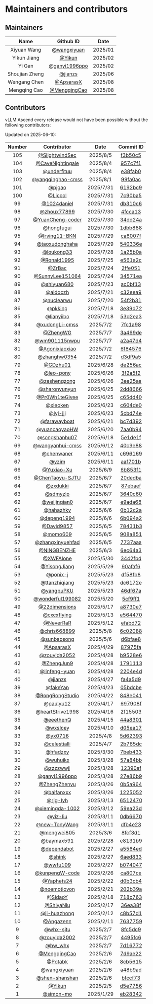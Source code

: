 # Maintainers and contributors

## Maintainers

| Name | Github ID | Date |
|:-----------:|:-----:|:-----:|
| Xiyuan Wang| [@wangxiyuan](https://github.com/wangxiyuan) | 2025/01 |
| Yikun Jiang| [@Yikun](https://github.com/Yikun) | 2025/02 |
| Yi Gan| [@ganyi1996ppo](https://github.com/ganyi1996ppo) | 2025/02 |
| Shoujian Zheng| [@jianzs](https://github.com/jianzs) | 2025/06 |
| Wengang Chen | [@ApsarasX](https://github.com/ApsarasX) | 2025/08 |
| Mengqing Cao | [@MengqingCao](https://github.com/MengqingCao) | 2025/08 |

## Contributors

vLLM Ascend every release would not have been possible without the following contributors:

Updated on 2025-06-10:

| Number | Contributor | Date | Commit ID |
|:------:|:-----------:|:-----:|:---------:|
| 105 | [@SlightwindSec](https://github.com/SlightwindSec) | 2025/8/5 | [f3b50c5](https://github.com/vllm-project/vllm-ascend/commit/f3b50c54e8243ad8ccefb9b033277fbdd382a9c4) |
| 104 | [@CaveNightingale](https://github.com/CaveNightingale) | 2025/8/4 | [957c7f1](https://github.com/vllm-project/vllm-ascend/commit/957c7f108d5f0aea230220ccdc18d657229e4030) |
| 103 | [@underfituu](https://github.com/underfituu) | 2025/8/4 | [e38fab0](https://github.com/vllm-project/vllm-ascend/commit/e38fab011d0b81f3a8e40d9bbe263c283dd4129b) |
| 102 | [@yangqinghao-cmss](https://github.com/yangqinghao-cmss) | 2025/8/1 | [99fa0ac](https://github.com/vllm-project/vllm-ascend/commit/99fa0ac882c79ae9282940125b042a44ea422757) |
| 101 | [@pjgao](https://github.com/pjgao) | 2025/7/31 | [6192bc9](https://github.com/vllm-project/vllm-ascend/commit/6192bc95c0e47097836e9be1f30f2a0a6fdca088) |
| 100 | [@Liccol](https://github.com/Liccol) | 2025/7/31 | [7c90ba5](https://github.com/vllm-project/vllm-ascend/commit/7c90ba5fe8e420b891fdd30df050a33e3767835d) |
| 99 | [@1024daniel](https://github.com/1024daniel) | 2025/7/31 | [db310c6](https://github.com/vllm-project/vllm-ascend/commit/db310c6ec97b056296f7c2348b90c1d96d0b562a) |
| 98 | [@zhoux77899](https://github.com/zhoux77899) | 2025/7/30 | [4fcca13](https://github.com/vllm-project/vllm-ascend/commit/4fcca137a70c11daa4070ae014288be154715939) |
| 97 | [@YuanCheng-coder](https://github.com/YuanCheng-coder) | 2025/7/30 | [34dd24a](https://github.com/vllm-project/vllm-ascend/commit/34dd24adf21fb85a2c413292754b1599832efae2) |
| 96 | [@hongfugui](https://github.com/hongfugui) | 2025/7/30 | [1dbb888](https://github.com/vllm-project/vllm-ascend/commit/1dbb8882759e4326f5706f6e610674423376c2f3) |
| 95 | [@Irving11-BKN](https://github.com/Irving11-BKN) | 2025/7/29 | [ca8007f](https://github.com/vllm-project/vllm-ascend/commit/ca8007f584141d3a59b2bcbd4f8ba269c9b7e252) |
| 94 | [@taoxudonghaha](https://github.com/taoxudonghaha) | 2025/7/29 | [540336e](https://github.com/vllm-project/vllm-ascend/commit/540336edc9db09072a9aaa486fbf7ce625da5b9e) |
| 93 | [@loukong33](https://github.com/loukong33) | 2025/7/28 | [1a25b0a](https://github.com/vllm-project/vllm-ascend/commit/1a25b0a2ddb23bf4d731ebac4503efaf237b191f) |
| 92 | [@Ronald1995](https://github.com/Ronald1995) | 2025/7/25 | [e561a2c](https://github.com/vllm-project/vllm-ascend/commit/e561a2c6ec4493b490b13a4a9007d8f451ae0d0f) |
| 91 | [@ZrBac](https://github.com/ZrBac) | 2025/7/24 | [2ffe051](https://github.com/vllm-project/vllm-ascend/commit/2ffe051859d585df8353d1b9eefb64c44078175a) |
| 90 | [@SunnyLee151064](https://github.com/SunnyLee151064) | 2025/7/24 | [34571ea](https://github.com/vllm-project/vllm-ascend/commit/34571ea5ae69529758edf75f0252f86ccb4c7184) |
| 89 | [@shiyuan680](https://github.com/shiyuan680) | 2025/7/23 | [ac0bf13](https://github.com/vllm-project/vllm-ascend/commit/ac0bf133f47ead20f18bf71f9be6dbe05fbd218f) |
| 88 | [@aidoczh](https://github.com/aidoczh) | 2025/7/21 | [c32eea9](https://github.com/vllm-project/vllm-ascend/commit/c32eea96b73d26268070f57ef98416decc98aff7) |
| 87 | [@nuclearwu](https://github.com/nuclearwu) | 2025/7/20 | [54f2b31](https://github.com/vllm-project/vllm-ascend/commit/54f2b311848badc86371d269140e729012a60f2c) |
| 86 | [@pkking](https://github.com/pkking) | 2025/7/18 | [3e39d72](https://github.com/vllm-project/vllm-ascend/commit/3e39d7234c0e5c66b184c136c602e87272b5a36e) |
| 85 | [@lianyiibo](https://github.com/lianyiibo) | 2025/7/18 | [53d2ea3](https://github.com/vllm-project/vllm-ascend/commit/53d2ea3789ffce32bf3ceb055d5582d28eadc6c7) |
| 84 | [@xudongLi-cmss](https://github.com/xudongLi-cmss) | 2025/7/2 | [7fc1a98](https://github.com/vllm-project/vllm-ascend/commit/7fc1a984890bd930f670deedcb2dda3a46f84576) |
| 83 | [@ZhengWG](https://github.com/) | 2025/7/7 | [3a469de](https://github.com/vllm-project/vllm-ascend/commit/9c886d0a1f0fc011692090b0395d734c83a469de) |
| 82 | [@wm901115nwpu](https://github.com/) | 2025/7/7 | [a2a47d4](https://github.com/vllm-project/vllm-ascend/commit/f08c4f15a27f0f27132f4ca7a0c226bf0a2a47d4) |
| 81 | [@Agonixiaoxiao](https://github.com/) | 2025/7/2 | [6f84576](https://github.com/vllm-project/vllm-ascend/commit/7fc1a984890bd930f670deedcb2dda3a46f84576) |
| 80 | [@zhanghw0354](https://github.com/zhanghw0354) | 2025/7/2 | [d3df9a5](https://github.com/vllm-project/vllm-ascend/commit/9fb3d558e5b57a3c97ee5e11b9f5dba6ad3df9a5) |
| 79 | [@GDzhu01](https://github.com/GDzhu01) | 2025/6/28 | [de256ac](https://github.com/vllm-project/vllm-ascend/commit/b308a7a25897b88d4a23a9e3d583f4ec6de256ac) |
| 78 | [@leo-pony](https://github.com/leo-pony) | 2025/6/26 | [3f2a5f2](https://github.com/vllm-project/vllm-ascend/commit/10253449120307e3b45f99d82218ba53e3f2a5f2) |
| 77 | [@zeshengzong](https://github.com/zeshengzong) | 2025/6/26 | [3ee25aa](https://github.com/vllm-project/vllm-ascend/commit/192dbbcc6e244a8471d3c00033dc637233ee25aa) |
| 76 | [@sharonyunyun](https://github.com/sharonyunyun) | 2025/6/25 | [2dd8666](https://github.com/vllm-project/vllm-ascend/commit/941269a6c5bbc79f6c1b6abd4680dc5802dd8666) |
| 75 | [@Pr0Wh1teGivee](https://github.com/Pr0Wh1teGivee) | 2025/6/25 | [c65dd40](https://github.com/vllm-project/vllm-ascend/commit/2fda60464c287fe456b4a2f27e63996edc65dd40) |
| 74 | [@xleoken](https://github.com/xleoken) | 2025/6/23 | [c604de0](https://github.com/vllm-project/vllm-ascend/commit/4447e53d7ad5edcda978ca6b0a3a26a73c604de0) |
| 73 | [@lyj-jjj](https://github.com/lyj-jjj) | 2025/6/23 | [5cbd74e](https://github.com/vllm-project/vllm-ascend/commit/5177bef87a21331dcca11159d3d1438075cbd74e) |
| 72 | [@farawayboat](https://github.com/farawayboat)| 2025/6/21 | [bc7d392](https://github.com/vllm-project/vllm-ascend/commit/097e7149f75c0806774bc68207f0f6270bc7d392)
| 71 | [@yuancaoyaoHW](https://github.com/yuancaoyaoHW) | 2025/6/20 | [7aa0b94](https://github.com/vllm-project/vllm-ascend/commit/00ae250f3ced68317bc91c93dc1f1a0977aa0b94)
| 70 | [@songshanhu07](https://github.com/songshanhu07) | 2025/6/18 | [5e1de1f](https://github.com/vllm-project/vllm-ascend/commit/2a70dbbdb8f55002de3313e17dfd595e1de1f)
| 69 | [@wangyanhui-cmss](https://github.com/wangyanhui-cmss) | 2025/6/12| [40c9e88](https://github.com/vllm-project/vllm-ascend/commit/2a5fb4014b863cee6abc3009f5bc5340c9e88) |
| 68 | [@chenwaner](https://github.com/chenwaner) | 2025/6/11 | [c696169](https://github.com/vllm-project/vllm-ascend/commit/e46dc142bf1180453c64226d76854fc1ec696169) |
| 67 | [@yzim](https://github.com/yzim) | 2025/6/11 | [aaf701b](https://github.com/vllm-project/vllm-ascend/commit/4153a5091b698c2270d160409e7fee73baaf701b) |
| 66 | [@Yuxiao-Xu](https://github.com/Yuxiao-Xu) | 2025/6/9 | [6b853f1](https://github.com/vllm-project/vllm-ascend/commit/6b853f15fe69ba335d2745ebcf14a164d0bcc505) |
| 65 | [@ChenTaoyu-SJTU](https://github.com/ChenTaoyu-SJTU) | 2025/6/7 | [20dedba](https://github.com/vllm-project/vllm-ascend/commit/20dedba5d1fc84b7ae8b49f9ce3e3649389e2193) |
| 64 | [@zxdukki](https://github.com/zxdukki) | 2025/6/7 | [87ebaef](https://github.com/vllm-project/vllm-ascend/commit/87ebaef4e4e519988f27a6aa378f614642202ecf) |
| 63 | [@sdmyzlp](https://github.com/sdmyzlp) | 2025/6/7 | [3640c60](https://github.com/vllm-project/vllm-ascend/commit/3640c60b0eb4d4cb104e20bfa406d3f1d17920a7) |
| 62 | [@weijinqian0](https://github.com/weijinqian0) | 2025/6/7 | [e9ada68](https://github.com/vllm-project/vllm-ascend/commit/e9ada685ece798f9fe0d4a287e3f5246a8a7207b) |
| 61 | [@hahazhky](https://github.com/hahazhky) | 2025/6/6 | [0b12c2a](https://github.com/vllm-project/vllm-ascend/commit/0b12c2acf7d9fd192beebebf662298067d9a5435) |
| 60 | [@depeng1994](https://github.com/depeng1994) | 2025/6/6 | [6b094a2](https://github.com/vllm-project/vllm-ascend/commit/6b094a2bd49a8a41eb3647568b2d9e5b337db81f) |
| 59 | [@David9857](https://github.com/David9857) | 2025/6/5 | [78431b3](https://github.com/vllm-project/vllm-ascend/commit/78431b34694dfa3c8f54ed7cc626660318557927) |
| 58 | [@momo609](https://github.com/momo609) | 2025/6/5 | [908a851](https://github.com/vllm-project/vllm-ascend/commit/908a851a776cfd9051cc062119e6ec481561c6f7) |
| 57 | [@zhangxinyuehfad](https://github.com/zhangxinyuehfad) | 2025/6/5 | [7737aaa](https://github.com/vllm-project/vllm-ascend/commit/7737aaa40f699b233a35fb61e908b687adc1e2e5) |
| 56 | [@NINGBENZHE](https://github.com/NINGBENZHE) | 2025/6/3 | [6ec64a3](https://github.com/vllm-project/vllm-ascend/commit/6ec64a3f9686df65b5a23a41aa301e669db19099) |
| 55 | [@XWFAlone](https://github.com/XWFAlone) | 2025/5/30 | [3442fbd](https://github.com/vllm-project/vllm-ascend/commit/3442fbdb235b4c6d72c2bc64a49707a7bd89958e) |
| 54 | [@YisongJiang](https://github.com/YisongJiang) | 2025/5/29 | [90afaf6](https://github.com/vllm-project/vllm-ascend/commit/90afaf6306f680307462becf3c78585737579851) |
| 53 | [@ponix-j](https://github.com/ponix-j) | 2025/5/23 | [df58fb8](https://github.com/vllm-project/vllm-ascend/commit/df58fb80eee24139fc61c495be3ce79cf81b3f73) |
| 52 | [@ttanzhiqiang](https://github.com/ttanzhiqiang) | 2025/5/23 | [dc6172e](https://github.com/vllm-project/vllm-ascend/commit/dc6172efd3860ce95b40a7b3e93611f875f06d40) |
| 51 | [@yangpuPKU](https://github.com/yangpuPKU) | 2025/5/23 | [46df67a](https://github.com/vllm-project/vllm-ascend/commit/46df67a5e9ab73fade08cbb2d8c0155cee7316d1) |
| 50 | [@wonderful199082](https://github.com/wonderful199082) | 2025/5/20 | [5cf9ff1](https://github.com/vllm-project/vllm-ascend/commit/5cf9ff18e91b0b7031c258d71a257b8e24689763) |
| 49 | [@22dimensions](https://github.com/22dimensions) | 2025/5/17 | [a8730e7](https://github.com/vllm-project/vllm-ascend/commit/a8730e7a3c4ac6c4b39a5946c943252fdea6cce5) |
| 48 | [@cxcxflying](https://github.com/cxcxflying) | 2025/5/13 | [e564470](https://github.com/vllm-project/vllm-ascend/commit/e56447033889ca95df512208cab22ef832bfdf07) |
| 47 | [@NeverRaR](https://github.com/NeverRaR) | 2025/5/12 | [efabd72](https://github.com/vllm-project/vllm-ascend/commit/efabd722eb757e49aa309c173bbec91ca8c4ced1) |
| 46 | [@chris668899](https://github.com/chris668899) | 2025/5/8 | [6c02088](https://github.com/vllm-project/vllm-ascend/commit/6c020883a8332b5c519f4f6502733edd9b391c2b) |
| 45 | [@sunbaosong](https://github.com/sunbaosong) | 2025/5/6 | [d6bfae8](https://github.com/vllm-project/vllm-ascend/commit/d6bfae8eeebedf677b643b712d367a3a69c9cce4) |
| 44 | [@ApsarasX](https://github.com/ApsarasX) | 2025/4/29 | [87975fa](https://github.com/vllm-project/vllm-ascend/commit/87975fa058fe3f90d204ded42a08989a8dcb413e) |
| 43 | [@zouyida2052](https://github.com/zouyida2052) | 2025/4/28 | [b9528e6](https://github.com/vllm-project/vllm-ascend/commit/b9528e6ecdc417cf444e55a0ce4a2bafdef0ea3b) |
| 42 | [@ZhengJun9](https://github.com/ZhengJun9) | 2025/4/28 | [1791113](https://github.com/vllm-project/vllm-ascend/commit/17911138c90d78a76bd691e9dcb56763db35b19f) |
| 41 | [@linfeng-yuan](https://github.com/linfeng-yuan) | 2025/4/28 | [2204e4d](https://github.com/vllm-project/vllm-ascend/commit/2204e4d08f8e10cf9c30154a14eaa5ca956c2acd) |
| 40 | [@jianzs](https://github.com/jianzs) | 2025/4/27 | [fa4a5d9](https://github.com/vllm-project/vllm-ascend/commit/fa4a5d980e8845a88b9162cf169f0a5ab230f8a5) |
| 39 | [@fakeYan](https://github.com/fakeYan) | 2025/4/23 | [05bdcbe](https://github.com/vllm-project/vllm-ascend/commit/05bdcbeae47c7fcb9b1c30cad059abf1d40b5421) |
| 38 | [@RongRongStudio](https://github.com/RongRongStudio) | 2025/4/22 | [848e041](https://github.com/vllm-project/vllm-ascend/commit/848e041a54732c923660dd02daf8e9bf439736a2) |
| 37 | [@paulyu12](https://github.com/paulyu12) | 2025/4/17 | [697908f](https://github.com/vllm-project/vllm-ascend/commit/697908f5cd7c65a3a917ec1a962b0886efc98c7e) |
| 36 | [@heartStrive1998](https://github.com/heartStrive1998) | 2025/4/16 | [2f15503](https://github.com/vllm-project/vllm-ascend/commit/2f155039dc3997640854daef469bbf0cb77dc6ed) |
| 35 | [@eeethenQ](https://github.com/eeethenQ) | 2025/4/15 | [44a8301](https://github.com/vllm-project/vllm-ascend/commit/44a8301424ded94dae83e13b837f5bfc0a1bfc15) |
| 34 | [@wxsIcey](https://github.com/wxsIcey) | 2025/4/10 | [d05ea17](https://github.com/vllm-project/vllm-ascend/commit/d05ea17427b82a506b97409a7de8359f18f565f7) |
| 33 | [@yx0716](https://github.com/yx0716) | 2025/4/8 | [5d62393](https://github.com/vllm-project/vllm-ascend/commit/5d6239306be9b0f5ac6dbaa137048c372a92ff20) |
| 32 | [@celestialli](https://github.com/celestialli) | 2025/4/7 | [2b765dc](https://github.com/vllm-project/vllm-ascend/commit/2b765dcc4974b1bafc26ff5da817ce7e652f0eb0) |
| 31 | [@hfadzxy](https://github.com/hfadzxy) | 2025/3/30 | [7beb433](https://github.com/vllm-project/vllm-ascend/commit/7beb4339dc8047af9ef64db1d0a8c59ddbb3709f) |
| 30 | [@wuhuikx](https://github.com/wuhuikx) | 2025/3/28 | [57a84bb](https://github.com/vllm-project/vllm-ascend/commit/57a84bb7befeaa0dc62aa35fa406e4d6affbfcca) |
| 29 | [@zzzzwwjj](https://github.com/zzzzwwjj) | 2025/3/28 | [12390af](https://github.com/vllm-project/vllm-ascend/commit/12390af075962456ecc8233d8dcce7064b75f390) |
| 28 | [@ganyi1996ppo](https://github.com/ganyi1996ppo) | 2025/3/28 | [27e86b9](https://github.com/vllm-project/vllm-ascend/commit/27e86b993a6a810d818143ec9dbfc439a419fa77) |
| 27 | [@ZhengZhenyu](https://github.com/ZhengZhenyu) | 2025/3/26 | [0b5a964](https://github.com/vllm-project/vllm-ascend/commit/0b5a9643fd6c3240d7ede669e37209d7ff433841) |
| 26 | [@baifanxxx](https://github.com/baifanxxx) | 2025/3/26 | [1225052](https://github.com/vllm-project/vllm-ascend/commit/122505208ff6284f409846ca7294f4a4b9883285) |
| 25 | [@rjg-lyh](https://github.com/rjg-lyh) | 2025/3/13 | [6512470](https://github.com/vllm-project/vllm-ascend/commit/65124705fb39d4cc2c94c80254421e067a82fe50) |
| 24 | [@xiemingda-1002](https://github.com/xiemingda-1002) | 2025/3/12 | [59ea23d](https://github.com/vllm-project/vllm-ascend/commit/59ea23d0d394879d7f33de6fd22242539b9c3cc5) |
| 23 | [@yiz-liu](https://github.com/yiz-liu) | 2025/3/11 | [0db6670](https://github.com/vllm-project/vllm-ascend/commit/0db6670bfab8cb1d84c9e7270df0a1d42d6ce7ca) |
| 22 | [@new-TonyWang](https://github.com/new-TonyWang) | 2025/3/11 | [dfb4e23](https://github.com/vllm-project/vllm-ascend/commit/dfb4e23e9d820ac992a071c123bbe983c7b01b2e) |
| 21 | [@mengwei805](https://github.com/mengwei805) | 2025/3/6 | [8fcf3d1](https://github.com/vllm-project/vllm-ascend/commit/8fcf3d1704084626db35c5dc82ade446508598d4) |
| 20 | [@baymax591](https://github.com/baymax591) | 2025/2/28 | [e8131b9](https://github.com/vllm-project/vllm-ascend/commit/e8131b99cf199f50a304e6e6fb125a1b95bcc92b) |
| 19 | [@dependabot](https://github.com/dependabot) | 2025/2/27 | [a5564ed](https://github.com/vllm-project/vllm-ascend/commit/a5564ed5d8fd9818936a22d9ea35951a27513b4c) |
| 18 | [@shink](https://github.com/shink) | 2025/2/27 | [6aed833](https://github.com/vllm-project/vllm-ascend/commit/6aed83335cbe92fd0b8ef07c28966a753d012ccb) |
| 17 | [@wwfu109](https://github.com/wwfu109) | 2025/2/27 | [b074047](https://github.com/vllm-project/vllm-ascend/commit/b07404766bdaf6e3cebc5cb0aba89a247501302e) |
| 16 | [@kunpengW-code](https://github.com/kunpengW-code) | 2025/2/26 | [ca807ce](https://github.com/vllm-project/vllm-ascend/commit/ca807ce49ed64aa89242f5ae29b9862a77648b45) |
| 15 | [@Yaphets24](https://github.com/Yaphets24) | 2025/2/22 | [d0b3cb4](https://github.com/vllm-project/vllm-ascend/commit/d0b3cb4fa79d5fc7f8245a3c68885ce1fa030ba4) |
| 14 | [@noemotiovon](https://github.com/noemotiovon) | 2025/2/21 | [202b39a](https://github.com/vllm-project/vllm-ascend/commit/202b39a38c2869b0ecc3df486550fb555a2eb0c0) |
| 13 | [@SidaoY](https://github.com/SidaoY) | 2025/2/18 | [718c763](https://github.com/vllm-project/vllm-ascend/commit/718c7638555d12cd43ea2a9e497e185778b68595) |
| 12 | [@ShiyaNiu](https://github.com/ShiyaNiu) | 2025/2/17 | [36ea38f](https://github.com/vllm-project/vllm-ascend/commit/36ea38fde56437ff1745bd95cd8d9e02a6578d38) |
| 11 | [@ji-huazhong](https://github.com/ji-huazhong) | 2025/2/12 | [c8b57d1](https://github.com/vllm-project/vllm-ascend/commit/c8b57d10b24efcd9b4fadeb66cfbf66aa3dd5f82) |
| 10 | [@Angazenn](https://github.com/Angazenn) | 2025/2/11 | [7637759](https://github.com/vllm-project/vllm-ascend/commit/7637759056028839c74960d9cfd3ce6275ee5d35) |
| 9 | [@whx-sjtu](https://github.com/whx-sjtu) | 2025/2/7 | [8fc5dc9](https://github.com/vllm-project/vllm-ascend/commit/8fc5dc966aaf4e174d1ec0d1902c40289411ec0e) |
| 8 | [@zouyida2002](https://github.com/zouyida2002) | 2025/2/7 | [4495fc6](https://github.com/vllm-project/vllm-ascend/commit/4495fc68389e3fb1ef14534c202948931e38446b) |
| 7 | [@hw_whx](https://github.com/hw_whx) | 2025/2/7 | [7d16772](https://github.com/vllm-project/vllm-ascend/commit/7d1677263bc6628ade33bb780455e0f6e5b9b27a) |
| 6 | [@MengqingCao](https://github.com/MengqingCao) | 2025/2/6 | [7d9ae22](https://github.com/vllm-project/vllm-ascend/commit/7d9ae22ecb6dc3ea4e720e5109cf46e1ae7da730) |
| 5 | [@Potabk](https://github.com/Potabk) | 2025/2/6 | [8cb5615](https://github.com/vllm-project/vllm-ascend/commit/8cb5615fb010b34c2f4f89e03e6257bfee851f86) |
| 4 | [@wangxiyuan](https://github.com/wangxiyuan) | 2025/2/6 | [a48b9ad](https://github.com/vllm-project/vllm-ascend/commit/a48b9addefd292af523644411d4ff4142dd4bc66) |
| 3 | [@shen-shanshan](https://github.com/shen-shanshan) | 2025/2/6 | [bfccf73](https://github.com/vllm-project/vllm-ascend/commit/bfccf739e2fe121b54d9b198c2ec205a9379190e) |
| 2 | [@Yikun](https://github.com/Yikun) | 2025/2/5 | [d5e7756](https://github.com/vllm-project/vllm-ascend/commit/d5e7756028bd5884ade96b654555c375770a2f64) |
| 1 | [@simon-mo](https://github.com/simon-mo) | 2025/1/29 | [eb28342](https://github.com/vllm-project/vllm-ascend/commit/eb283428ddc17207b6866118f9bc15454b5b8801) |
